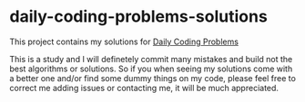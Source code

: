 # daily-coding-problems-solutions

This project contains my solutions for [Daily Coding Problems](https://www.dailycodingproblem.com/)  

This is a study and I will definetely commit many mistakes and build not the best algorithms or solutions. So if you when seeing my solutions come with a better one and/or find some dummy things on my code, please feel free to correct me adding issues or contacting me, it will be much appreciated.  
